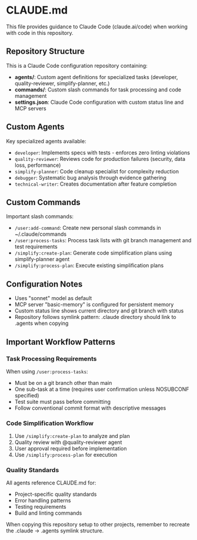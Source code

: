 # CLAUDE.md

This file provides guidance to Claude Code (claude.ai/code) when working with code in this repository.

## Repository Structure

This is a Claude Code configuration repository containing:

- **agents/**: Custom agent definitions for specialized tasks (developer, quality-reviewer, simplify-planner, etc.)
- **commands/**: Custom slash commands for task processing and code management
- **settings.json**: Claude Code configuration with custom status line and MCP servers

## Custom Agents

Key specialized agents available:

- `developer`: Implements specs with tests - enforces zero linting violations
- `quality-reviewer`: Reviews code for production failures (security, data loss, performance)
- `simplify-planner`: Code cleanup specialist for complexity reduction
- `debugger`: Systematic bug analysis through evidence gathering
- `technical-writer`: Creates documentation after feature completion

## Custom Commands

Important slash commands:

- `/user:add-command`: Create new personal slash commands in ~/.claude/commands
- `/user:process-tasks`: Process task lists with git branch management and test requirements
- `/simplify:create-plan`: Generate code simplification plans using simplify-planner agent
- `/simplify:process-plan`: Execute existing simplification plans

## Configuration Notes

- Uses "sonnet" model as default
- MCP server "basic-memory" is configured for persistent memory
- Custom status line shows current directory and git branch with status
- Repository follows symlink pattern: .claude directory should link to .agents when copying

## Important Workflow Patterns

### Task Processing Requirements

When using `/user:process-tasks`:
- Must be on a git branch other than main
- One sub-task at a time (requires user confirmation unless NOSUBCONF specified)
- Test suite must pass before committing
- Follow conventional commit format with descriptive messages

### Code Simplification Workflow

1. Use `/simplify:create-plan` to analyze and plan
2. Quality review with @quality-reviewer agent
3. User approval required before implementation
4. Use `/simplify:process-plan` for execution

### Quality Standards

All agents reference CLAUDE.md for:
- Project-specific quality standards
- Error handling patterns
- Testing requirements
- Build and linting commands

When copying this repository setup to other projects, remember to recreate the .claude → .agents symlink structure.